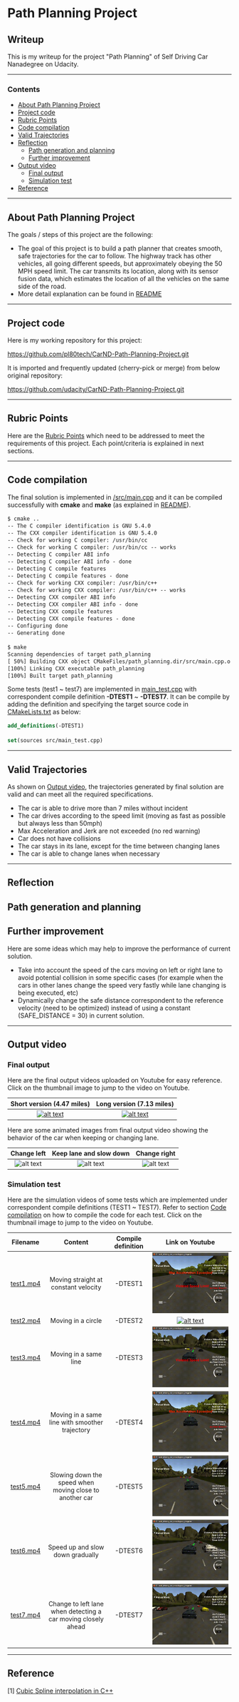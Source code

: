 # **Path Planning Project** 

## Writeup

This is my writeup for the project "Path Planning" of Self Driving Car Nanadegree on Udacity.

---

### Contents

* [About Path Planning Project](#About-Path-Planning-Project)
* [Project code](#Project-code)
* [Rubric Points](#Rubric-Points)
* [Code compilation](#Code-compilation)
* [Valid Trajectories](#Valid-Trajectories)
* [Reflection](#Reflection)
	* [Path generation and planning](#Path-generation-and-planning)
	* [Further improvement](#Further-improvement)
* [Output video](#Output-video)
	* [Final output](#Final-output)
	* [Simulation test](#Simulation-test)
* [Reference](#Reference)

[//]: # (Image References)

[animation1]: ./output/test1.gif "Animated gif of simulation video (test1)"
[animation2]: ./output/test2.gif "Animated gif of simulation video (test2)"
[animation3]: ./output/test3.gif "Animated gif of simulation video (test3)"
[animation4]: ./output/test4.gif "Animated gif of simulation video (test4)"
[animation5]: ./output/test5.gif "Animated gif of simulation video (test5)"
[animation6]: ./output/test6.gif "Animated gif of simulation video (test6)"
[animation7]: ./output/test7.gif "Animated gif of simulation video (test7)"

[final_short]: ./output/final_short.gif "Animated gif of final output video (short version)"
[final_long]: ./output/final_long.gif "Animated gif of final output video (long version)"
[final_left]: ./output/final_ChangeLeft.gif "Animated gif of final output video (change left)"
[final_slow]: ./output/final_SlowDown.gif "Animated gif of final output video (slow down)"
[final_right]: ./output/final_ChangeRight.gif "Animated gif of final output video (change right)"

---
## About Path Planning Project

The goals / steps of this project are the following:

* The goal of this project is to build a path planner that creates smooth, safe trajectories for the car to follow. The highway track has other vehicles, all going different speeds, but approximately obeying the 50 MPH speed limit. The car transmits its location, along with its sensor fusion data, which estimates the location of all the vehicles on the same side of the road.
* More detail explanation can be found in [README](https://github.com/pl80tech/CarND-Path-Planning-Project/blob/master/README.md)

---
## Project code

Here is my working repository for this project:

https://github.com/pl80tech/CarND-Path-Planning-Project.git

It is imported and frequently updated (cherry-pick or merge) from below original repository:

https://github.com/udacity/CarND-Path-Planning-Project.git

---
## Rubric Points

Here are the [Rubric Points](https://review.udacity.com/#!/rubrics/1971/view) which need to be addressed to meet the requirements of this project. Each point/criteria is explained in next sections.

---
## Code compilation

The final solution is implemented in [/src/main.cpp](https://github.com/pl80tech/CarND-Path-Planning-Project/blob/master/src/main.cpp) and it can be compiled successfully with **cmake** and **make** (as explained in [README](https://github.com/pl80tech/CarND-Path-Planning-Project/blob/master/README.md)).

```shell
$ cmake ..
-- The C compiler identification is GNU 5.4.0
-- The CXX compiler identification is GNU 5.4.0
-- Check for working C compiler: /usr/bin/cc
-- Check for working C compiler: /usr/bin/cc -- works
-- Detecting C compiler ABI info
-- Detecting C compiler ABI info - done
-- Detecting C compile features
-- Detecting C compile features - done
-- Check for working CXX compiler: /usr/bin/c++
-- Check for working CXX compiler: /usr/bin/c++ -- works
-- Detecting CXX compiler ABI info
-- Detecting CXX compiler ABI info - done
-- Detecting CXX compile features
-- Detecting CXX compile features - done
-- Configuring done
-- Generating done

$ make
Scanning dependencies of target path_planning
[ 50%] Building CXX object CMakeFiles/path_planning.dir/src/main.cpp.o
[100%] Linking CXX executable path_planning
[100%] Built target path_planning
```

Some tests (test1 ~ test7) are implemented in [main_test.cpp](https://github.com/pl80tech/CarND-Path-Planning-Project/blob/master/src/main_test.cpp) with correspondent compile definition **-DTEST1** ~ **-DTEST7**. It can be compile by adding the definition and specifying the target source code in [CMakeLists.txt](https://github.com/pl80tech/CarND-Path-Planning-Project/blob/master/CMakeLists.txt) as below:

```cmake
add_definitions(-DTEST1)

set(sources src/main_test.cpp)
```

---
## Valid Trajectories

As shown on [Output video](#Output-video), the trajectories generated by final solution are valid and can meet all the required specifications.

* The car is able to drive more than 7 miles without incident
* The car drives according to the speed limit (moving as fast as possible but always less than 50mph)
* Max Acceleration and Jerk are not exceeded (no red warning)
* Car does not have collisions
* The car stays in its lane, except for the time between changing lanes
* The car is able to change lanes when necessary

---
## Reflection

## Path generation and planning

## Further improvement

Here are some ideas which may help to improve the performance of current solution.

* Take into account the speed of the cars moving on left or right lane to avoid potential collision in some specific cases (for example when the cars in other lanes change the speed very fastly while lane changing is being executed, etc)
* Dynamically change the safe distance correspondent to the reference velocity (need to be optimized) instead of using a constant  (SAFE_DISTANCE = 30) in current solution.

---
## Output video

### Final output

Here are the final output videos uploaded on Youtube for easy reference. Click on the thumbnail image to jump to the video on Youtube.

| Short version (4.47 miles) | Long version (7.13 miles)  |
|:--------------------------:|:--------------------------:|
| [![alt text][final_short]](https://www.youtube.com/watch?v=LEVu-Uy5Nb0) | [![alt text][final_long]](https://www.youtube.com/watch?v=01b2ZkRlezk) |

Here are some animated images from final output video showing the behavior of the car when keeping or changing lane.

| Change left             | Keep lane and slow down | Change right             |
|:-----------------------:|:-----------------------:|:------------------------:|
| ![alt text][final_left] | ![alt text][final_slow] | ![alt text][final_right] |

### Simulation test

Here are the simulation videos of some tests which are implemented under correspondent compile definitions (TEST1 ~ TEST7). Refer to section [Code compilation](#Code-compilation) on how to compile the code for each test. Click on the thumbnail image to jump to the video on Youtube.

| Filename | Content | Compile definition | Link on Youtube |
|:--------:|:-------:|:------------------:|:---------------:|
| [test1.mp4](https://github.com/pl80tech/CarND-Path-Planning-Project/blob/master/output/test1.mp4) | Moving straight at constant velocity | -DTEST1 |[![alt text][animation1]](https://www.youtube.com/watch?v=_qdQqQSLnUI) |
| [test2.mp4](https://github.com/pl80tech/CarND-Path-Planning-Project/blob/master/output/test2.mp4) | Moving in a circle | -DTEST2 |[![alt text][animation2]](https://www.youtube.com/watch?v=qh-NQ2_cI1c)|
| [test3.mp4](https://github.com/pl80tech/CarND-Path-Planning-Project/blob/master/output/test3.mp4) | Moving in a same line | -DTEST3 |[![alt text][animation3]](https://www.youtube.com/watch?v=zmK4KvYfrow)|
| [test4.mp4](https://github.com/pl80tech/CarND-Path-Planning-Project/blob/master/output/test4.mp4) | Moving in a same line with smoother trajectory| -DTEST4 |[![alt text][animation4]](https://www.youtube.com/watch?v=VZFG87Pr-A4) |
| [test5.mp4](https://github.com/pl80tech/CarND-Path-Planning-Project/blob/master/output/test5.mp4) | Slowing down the speed when moving close to another car | -DTEST5 |[![alt text][animation5]](https://www.youtube.com/watch?v=_Wxj_l_im1E) |
| [test6.mp4](https://github.com/pl80tech/CarND-Path-Planning-Project/blob/master/output/test6.mp4) | Speed up and slow down gradually | -DTEST6 |[![alt text][animation6]](https://www.youtube.com/watch?v=r1ohGnhga4E) |
| [test7.mp4](https://github.com/pl80tech/CarND-Path-Planning-Project/blob/master/output/test7.mp4) | Change to left lane when detecting a car moving closely ahead | -DTEST7 |[![alt text][animation7]](https://www.youtube.com/watch?v=t18hE0zdOm4)|

---
## Reference

[1] [Cubic Spline interpolation in C++](https://kluge.in-chemnitz.de/opensource/spline/)